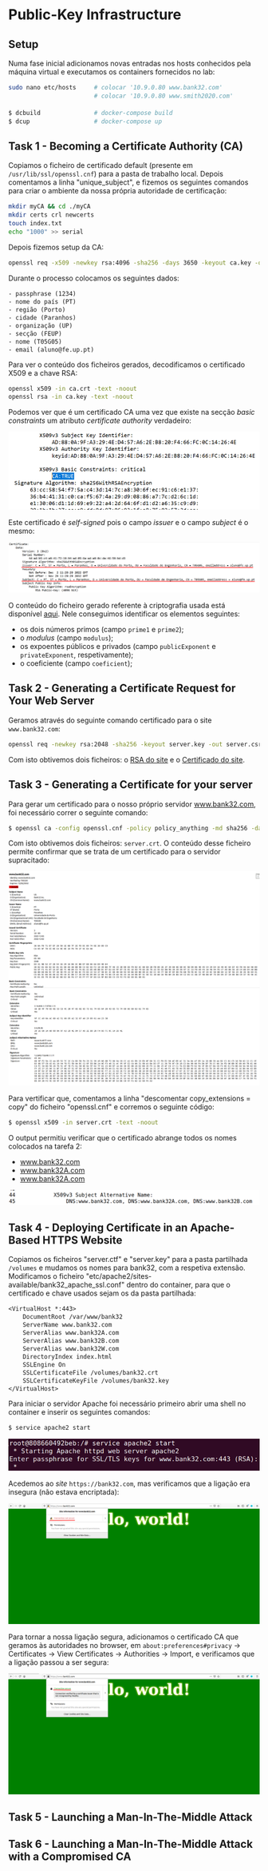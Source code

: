 # Public-Key Infrastructure

## Setup

Numa fase inicial adicionamos novas entradas nos hosts conhecidos pela máquina virtual e executamos os containers fornecidos no lab:

```bash
sudo nano etc/hosts     # colocar '10.9.0.80 www.bank32.com'
                        # colocar '10.9.0.80 www.smith2020.com'

$ dcbuild               # docker-compose build
$ dcup                  # docker-compose up
```

## Task 1 -  Becoming a Certificate Authority (CA)

Copiamos o ficheiro de certificado default (presente em `/usr/lib/ssl/openssl.cnf`) para a pasta de trabalho local. Depois comentamos a linha "unique_subject", e fizemos os seguintes comandos para criar o ambiente da nossa própria autoridade de certificação: 

```bash
mkdir myCA && cd ./myCA
mkdir certs crl newcerts
touch index.txt
echo "1000" >> serial
```

Depois fizemos setup da CA:

```bash
openssl req -x509 -newkey rsa:4096 -sha256 -days 3650 -keyout ca.key -out ca.crt
```

Durante o processo colocamos os seguintes dados:

```note
- passphrase (1234)
- nome do país (PT)
- região (Porto)
- cidade (Paranhos)
- organização (UP)
- secção (FEUP)
- nome (T05G05)
- email (aluno@fe.up.pt)
```

Para ver o conteúdo dos ficheiros gerados, decodificamos o certificado X509 e a chave RSA:

```bash
openssl x509 -in ca.crt -text -noout
openssl rsa -in ca.key -text -noout
```

Podemos ver que é um certificado CA uma vez que existe na secção *basic constraints* um atributo *certificate authority* verdadeiro:

![CA Certificate](../img/lab11task1a.png)

Este certificado é *self-signed* pois o campo *issuer* e o campo *subject* é o mesmo:

![Self-signed](../img/lab11task1b.png)

O conteúdo do ficheiro gerado referente à criptografia usada está disponível [aqui](../docs/CA_RSA.txt). Nele conseguimos identificar os elementos seguintes:
- os dois números primos (campo `prime1` e `prime2`);
- o *modulus* (campo `modulus`);
- os expoentes públicos e privados (campo `publicExponent` e `privateExponent`, respetivamente);
- o coeficiente (campo `coeficient`);

## Task 2 - Generating a Certificate Request for Your Web Server

Geramos através do seguinte comando certificado para o site `www.bank32.com`:

```bash
openssl req -newkey rsa:2048 -sha256 -keyout server.key -out server.csr -subj "/CN=www.bank32.com/O=Bank32 Inc./C=US"  passout pass:1234 -addext "subjectAltName = DNS:www.bank32.com, DNS:www.bank32A.com, DNS:www.bank32A.com"
```

Com isto obtivemos dois ficheiros: o [RSA do site](../docs/SV_RSA.txt) e o [Certificado do site](../docs/SV_REQ.txt).

## Task 3 - Generating a Certificate for your server

Para gerar um certificado para o nosso próprio servidor www.bank32.com, foi necessário correr o seguinte comando:

```bash
$ openssl ca -config openssl.cnf -policy policy_anything -md sha256 -days 3650 -in server.csr -out server.crt -batch -cert ca.crt -keyfile ca.key
```

Com isto obtivemos dois ficheiros: `server.crt`. O conteúdo desse ficheiro permite confirmar que se trata de um certificado para o servidor supracitado:

![Bank certificate 1](../img/lab11task3a.png)
![Bank certificate 1](../img/lab11task3b.png)

Para vertificar que, comentamos a linha "descomentar copy_extensions = copy" do ficheiro "openssl.cnf" e corremos o seguinte código:

```bash
$ openssl x509 -in server.crt -text -noout
```

O output permitiu verificar que o certificado abrange todos os nomes colocados na tarefa 2:

- www.bank32.com
- www.bank32A.com
- www.bank32A.com

![Bank alternative names](../img/lab11task3c.png)

## Task 4 - Deploying Certificate in an Apache-Based HTTPS Website

Copiamos os ficheiros "server.ctf" e "server.key" para a pasta partilhada `/volumes` e mudamos os nomes para bank32, com a respetiva extensão. Modificamos o ficheiro "etc/apache2/sites-available/bank32_apache_ssl.conf" dentro do container, para que o certificado e chave usados sejam os da pasta partilhada:

```note
<VirtualHost *:443> 
    DocumentRoot /var/www/bank32
    ServerName www.bank32.com
    ServerAlias www.bank32A.com
    ServerAlias www.bank32B.com
    ServerAlias www.bank32W.com
    DirectoryIndex index.html
    SSLEngine On 
    SSLCertificateFile /volumes/bank32.crt
    SSLCertificateKeyFile /volumes/bank32.key
</VirtualHost>
```

Para iniciar o servidor Apache foi necessário primeiro abrir uma shell no container e inserir os seguintes comandos:

```bash
$ service apache2 start
```

![Apache start](../img/lab11task4a.png)

Acedemos ao *site* `https://bank32.com`, mas verificamos que a ligação era insegura (não estava encriptada):

![Bank32.com inseguro](../img/lab11task4b.png)

Para tornar a nossa ligação segura, adicionamos o certificado CA que geramos às autoridades no browser, em `about:preferences#privacy` -> Certificates -> View Certificates -> Authorities -> Import, e verificamos que a ligação passou a ser segura: 

![Bank32.com seguro](../img/lab11task4c.png)

## Task 5 - Launching a Man-In-The-Middle Attack



## Task 6 - Launching a Man-In-The-Middle Attack with a Compromised CA